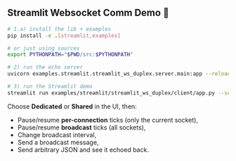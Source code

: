 ## Streamlit Websocket Comm Demo 🚀

```bash
# 1.a) install the lib + examples
pip install -e .[streamlit,examples]

# or just using sources
export PYTHONPATH="$PWD/src:$PYTHONPATH"

# 2) run the echo server
uvicorn examples.streamlit.streamlit_ws_duplex.server.main:app --reload --port 8011 --log-level debug

# 3) run the Streamlit demo
streamlit run examples/streamlit/streamlit_ws_duplex/client/app.py --server.port 8501
```

Choose **Dedicated** or **Shared** in the UI, then:

* Pause/resume **per-connection** ticks (only the current socket),
* Pause/resume **broadcast** ticks (all sockets),
* Change broadcast interval,
* Send a broadcast message,
* Send arbitrary JSON and see it echoed back.